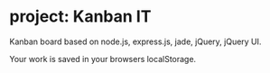 # project: Kanban IT

Kanban board based on node.js, express.js, jade, jQuery, jQuery UI.

Your work is saved in your browsers localStorage.